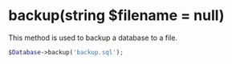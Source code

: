 # backup(string $filename = null)
This method is used to backup a database to a file.

```php
$Database->backup('backup.sql');
```
